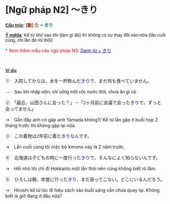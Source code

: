 # [Ngữ pháp N2] ～きり
<div class="entry-content">
<p><span style="font-family: arial, helvetica, sans-serif;"><span style="text-decoration: underline;"><strong>Cấu trúc</strong></span>:<strong><span style="color: #008080;"><span style="color: #993300;"> [動] た</span> + きり</span></strong></span></p>
<p><span style="font-family: arial, helvetica, sans-serif;"><strong><span style="text-decoration: underline;">Ý nghĩa</span></strong>: Kể từ khi/ sau khi (làm gì đó) thì không có sự thay đổi nào nữa (lần cuối cùng, chỉ lần đó rồi thôi)</span></p>
<p><span style="color: #ff0000;">* Xem thêm mẫu câu ngữ pháp N3</span>: <span style="text-decoration: underline;"><span style="color: #0000ff;"><a href="https://bikae.net/ngu-phap/ngu-phap-n3-kiri/" style="color: #0000ff; text-decoration: underline;" target="_blank">Danh từ + きり</a></span></span></p>
<p><!-- inside_article4_japanese_responsive --><br/>
<ins class="adsbygoogle adslot_1" data-ad-client="ca-pub-2233580070484357" data-ad-slot="4413057825" style="display: inline-block;"></ins><br/>
<script>// <![CDATA[
(adsbygoogle = window.adsbygoogle || []).push({});
// ]]&gt;</script></p>
<p><span style="font-family: arial, helvetica, sans-serif;"><span style="text-decoration: underline;"><strong>Ví dụ</strong></span>:</span></p>
<p><span style="font-family: arial, helvetica, sans-serif;">①　入院してからは、水を一杯飲んだ<span style="color: #0000ff;">きり</span>で、まだ何も食べていません。</span></p>
<p><span style="font-family: arial, helvetica, sans-serif;">→　Sau khi nhập viện, chỉ uống một cốc nước thôi, chưa ăn gì cả.</span></p>
<p><span style="font-family: arial, helvetica, sans-serif;">②　「最近、山田さんに会った？」－「2ヶ月前に会議で会った<span style="color: #0000ff;">きり</span>で、ずっと会ってません」</span></p>
<p>→　Gần đây anh có gặp anh Yamada không?/ Kể từ lần gặp ở buổi họp 2 tháng trước thì không gặp lại nữa.</p>
<p><span style="font-family: arial, helvetica, sans-serif;">③　この着物は2年前に着た<span style="color: #0000ff;">きり</span>なんです。</span></p>
<p>→　Lần cuối cùng tôi mặc bộ kimono này là 2 năm trước.</p>
<p><span style="font-family: arial, helvetica, sans-serif;">④　北海道は子どもの時に一度行った<span style="color: #0000ff;">きり</span>で、そんなによく知らないんです。</span></p>
<p>→　Hồi nhỏ tôi chỉ đi Hokkaido một lần thôi nên cũng không biết rõ lắm.</p>
<p><span style="font-family: arial, helvetica, sans-serif;">⑤　ひろしは朝、本屋に行った<span style="color: #0000ff;">きり</span>、まだ戻ってこない。どこにいるんだろう。</span></p>
<p>→　Hiroshi kể từ lúc đi hiệu sách vào buổi sáng vẫn chưa quay lại. Không biết là giờ đang ở đâu nữa?</p>

</div>